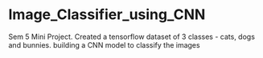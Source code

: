# Image_Classifier_using_CNN
Sem 5 Mini Project. Created a tensorflow dataset of 3 classes - cats, dogs and bunnies. building a CNN model to classify the images
